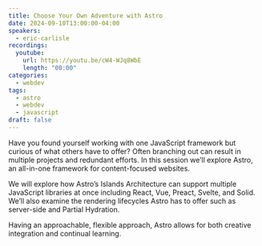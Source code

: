 ```yaml
---
title: Choose Your Own Adventure with Astro
date: 2024-09-10T13:00:00-04:00
speakers:
  - eric-carlisle
recordings:
  youtube:
    url: https://youtu.be/cW4-WJq8WbE
    length: "00:00"
categories:
  - webdev
tags:
  - astro
  - webdev
  - javascript
draft: false
---
```


Have you found yourself working with one JavaScript framework but curious of what others have to offer? Often branching out can result in multiple projects and redundant efforts. In this session we’ll explore Astro, an all-in-one framework for content-focused websites.

We will explore how Astro’s Islands Architecture can support multiple JavaScript libraries at once including React, Vue, Preact, Svelte, and Solid. We’ll also examine the rendering lifecycles Astro has to offer such as server-side and Partial Hydration.

Having an approachable, flexible approach, Astro allows for both creative integration and continual learning.
